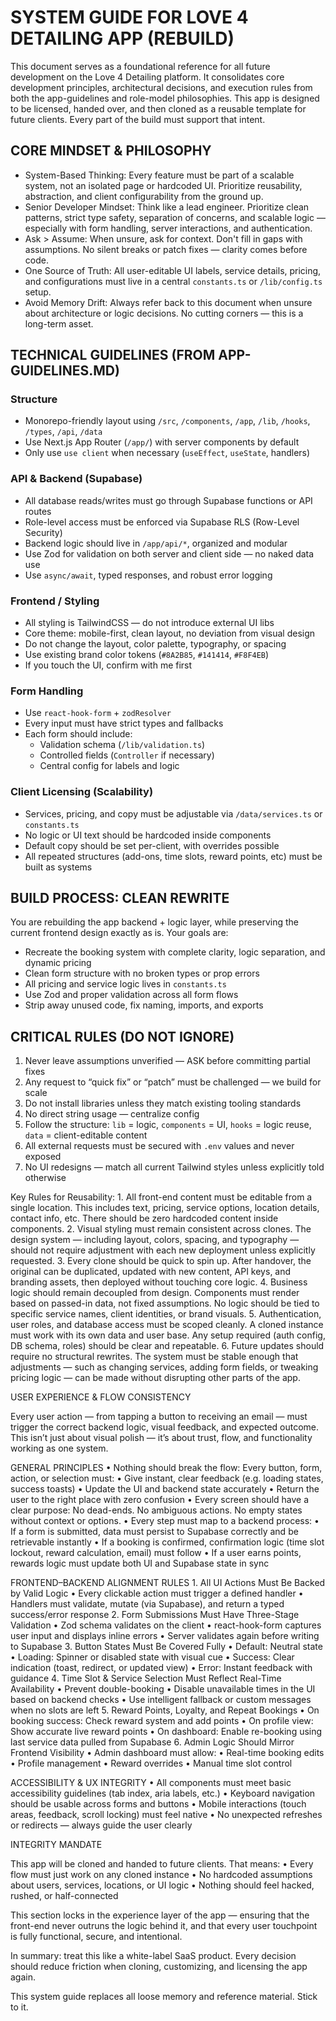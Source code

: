 # SYSTEM GUIDE FOR LOVE 4 DETAILING APP (REBUILD)

This document serves as a foundational reference for all future development on the Love 4 Detailing platform. It consolidates core development principles, architectural decisions, and execution rules from both the app-guidelines and role-model philosophies. This app is designed to be licensed, handed over, and then cloned as a reusable template for future clients. Every part of the build must support that intent.

## CORE MINDSET & PHILOSOPHY

- System-Based Thinking: Every feature must be part of a scalable system, not an isolated page or hardcoded UI. Prioritize reusability, abstraction, and client configurability from the ground up.
- Senior Developer Mindset: Think like a lead engineer. Prioritize clean patterns, strict type safety, separation of concerns, and scalable logic — especially with form handling, server interactions, and authentication.
- Ask > Assume: When unsure, ask for context. Don't fill in gaps with assumptions. No silent breaks or patch fixes — clarity comes before code.
- One Source of Truth: All user-editable UI labels, service details, pricing, and configurations must live in a central `constants.ts` or `/lib/config.ts` setup.
- Avoid Memory Drift: Always refer back to this document when unsure about architecture or logic decisions. No cutting corners — this is a long-term asset.


## TECHNICAL GUIDELINES (FROM APP-GUIDELINES.MD)

### Structure
- Monorepo-friendly layout using `/src`, `/components`, `/app`, `/lib`, `/hooks`, `/types`, `/api`, `/data`
- Use Next.js App Router (`/app/`) with server components by default
- Only use `use client` when necessary (`useEffect`, `useState`, handlers)

### API & Backend (Supabase)
- All database reads/writes must go through Supabase functions or API routes
- Role-level access must be enforced via Supabase RLS (Row-Level Security)
- Backend logic should live in `/app/api/*`, organized and modular
- Use Zod for validation on both server and client side — no naked data use
- Use `async/await`, typed responses, and robust error logging

### Frontend / Styling
- All styling is TailwindCSS — do not introduce external UI libs
- Core theme: mobile-first, clean layout, no deviation from visual design
- Do not change the layout, color palette, typography, or spacing
- Use existing brand color tokens (`#8A2B85`, `#141414`, `#F8F4EB`)
- If you touch the UI, confirm with me first

### Form Handling
- Use `react-hook-form` + `zodResolver`
- Every input must have strict types and fallbacks
- Each form should include:
  - Validation schema (`/lib/validation.ts`)
  - Controlled fields (`Controller` if necessary)
  - Central config for labels and logic

### Client Licensing (Scalability)
- Services, pricing, and copy must be adjustable via `/data/services.ts` or `constants.ts`
- No logic or UI text should be hardcoded inside components
- Default copy should be set per-client, with overrides possible
- All repeated structures (add-ons, time slots, reward points, etc) must be built as systems


## BUILD PROCESS: CLEAN REWRITE

You are rebuilding the app backend + logic layer, while preserving the current frontend design exactly as is. Your goals are:

- Recreate the booking system with complete clarity, logic separation, and dynamic pricing
- Clean form structure with no broken types or prop errors
- All pricing and service logic lives in `constants.ts`
- Use Zod and proper validation across all form flows
- Strip away unused code, fix naming, imports, and exports


## CRITICAL RULES (DO NOT IGNORE)

1. Never leave assumptions unverified — ASK before committing partial fixes
2. Any request to “quick fix” or “patch” must be challenged — we build for scale
3. Do not install libraries unless they match existing tooling standards
4. No direct string usage — centralize config
5. Follow the structure: `lib` = logic, `components` = UI, `hooks` = logic reuse, `data` = client-editable content
6. All external requests must be secured with `.env` values and never exposed
7. No UI redesigns — match all current Tailwind styles unless explicitly told otherwise


Key Rules for Reusability:
	1.	All front-end content must be editable from a single location. This includes text, pricing, service options, location details, contact info, etc. There should be zero hardcoded content inside components.
	2.	Visual styling must remain consistent across clones. The design system — including layout, colors, spacing, and typography — should not require adjustment with each new deployment unless explicitly requested.
	3.	Every clone should be quick to spin up. After handover, the original can be duplicated, updated with new content, API keys, and branding assets, then deployed without touching core logic.
	4.	Business logic should remain decoupled from design. Components must render based on passed-in data, not fixed assumptions. No logic should be tied to specific service names, client identities, or brand visuals.
	5.	Authentication, user roles, and database access must be scoped cleanly. A cloned instance must work with its own data and user base. Any setup required (auth config, DB schema, roles) should be clear and repeatable.
	6.	Future updates should require no structural rewrites. The system must be stable enough that adjustments — such as changing services, adding form fields, or tweaking pricing logic — can be made without disrupting other parts of the app.

USER EXPERIENCE & FLOW CONSISTENCY

Every user action — from tapping a button to receiving an email — must trigger the correct backend logic, visual feedback, and expected outcome. This isn’t just about visual polish — it’s about trust, flow, and functionality working as one system.

GENERAL PRINCIPLES
	•	Nothing should break the flow: Every button, form, action, or selection must:
	•	Give instant, clear feedback (e.g. loading states, success toasts)
	•	Update the UI and backend state accurately
	•	Return the user to the right place with zero confusion
	•	Every screen should have a clear purpose: No dead-ends. No ambiguous actions. No empty states without context or options.
	•	Every step must map to a backend process:
	•	If a form is submitted, data must persist to Supabase correctly and be retrievable instantly
	•	If a booking is confirmed, confirmation logic (time slot lockout, reward calculation, email) must follow
	•	If a user earns points, rewards logic must update both UI and Supabase state in sync



FRONTEND–BACKEND ALIGNMENT RULES
	1.	All UI Actions Must Be Backed by Valid Logic
	•	Every clickable action must trigger a defined handler
	•	Handlers must validate, mutate (via Supabase), and return a typed success/error response
	2.	Form Submissions Must Have Three-Stage Validation
	•	Zod schema validates on the client
	•	react-hook-form captures user input and displays inline errors
	•	Server validates again before writing to Supabase
	3.	Button States Must Be Covered Fully
	•	Default: Neutral state
	•	Loading: Spinner or disabled state with visual cue
	•	Success: Clear indication (toast, redirect, or updated view)
	•	Error: Instant feedback with guidance
	4.	Time Slot & Service Selection Must Reflect Real-Time Availability
	•	Prevent double-booking
	•	Disable unavailable times in the UI based on backend checks
	•	Use intelligent fallback or custom messages when no slots are left
	5.	Reward Points, Loyalty, and Repeat Bookings
	•	On booking success: Check reward system and add points
	•	On profile view: Show accurate live reward points
	•	On dashboard: Enable re-booking using last service data pulled from Supabase
	6.	Admin Logic Should Mirror Frontend Visibility
	•	Admin dashboard must allow:
	•	Real-time booking edits
	•	Profile management
	•	Reward overrides
	•	Manual time slot control



ACCESSIBILITY & UX INTEGRITY
	•	All components must meet basic accessibility guidelines (tab index, aria labels, etc.)
	•	Keyboard navigation should be usable across forms and buttons
	•	Mobile interactions (touch areas, feedback, scroll locking) must feel native
	•	No unexpected refreshes or redirects — always guide the user clearly



INTEGRITY MANDATE

This app will be cloned and handed to future clients. That means:
	•	Every flow must just work on any cloned instance
	•	No hardcoded assumptions about users, services, locations, or UI logic
	•	Nothing should feel hacked, rushed, or half-connected



This section locks in the experience layer of the app — ensuring that the front-end never outruns the logic behind it, and that every user touchpoint is fully functional, secure, and intentional.

In summary: treat this like a white-label SaaS product. Every decision should reduce friction when cloning, customizing, and licensing the app again.

This system guide replaces all loose memory and reference material. Stick to it.
